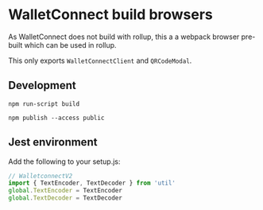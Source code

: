 # WalletConnect build browsers

As WalletConnect does not build with rollup, this a a webpack browser pre-built which can be used in rollup.

This only exports `WalletConnectClient` and `QRCodeModal`.

## Development

```
npm run-script build
```

```
npm publish --access public
```

## Jest environment

Add the following to your setup.js:

```javascript
// WalletconnectV2
import { TextEncoder, TextDecoder } from 'util'
global.TextEncoder = TextEncoder
global.TextDecoder = TextDecoder
```

